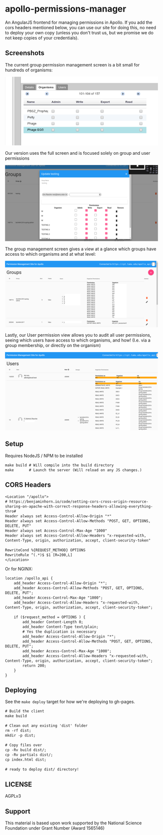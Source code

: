 # apollo-permissions-manager

An AngularJS frontend for managing permissions in Apollo. If you add the cors
headers mentioned below, you can use our site for doing this, no need to deploy
your own copy (unless you don't trust us, but we promise we do not keep copies
of your credentials).

## Screenshots

The current group permission management screen is a bit small for hundreds of organisms:

![](./media/apollo-current.png)

Our version uses the full screen and is focused solely on group and user permissions

![](./media/group-org-mgmt.png)

The group management screen gives a view at a glance which groups have access to which organisms and at what level:

![](./media/group-mgmt.png)

Lastly, our User permission view allows you to audit all user permissions, seeing which users have access to which organisms, and how! (I.e. via a group membership, or directly on the organism)

![](./media/user-audit.png)


## Setup

Requires NodeJS / NPM to be installed

```
make build # Will compile into the build directory
make       # Launch the server (Will reload on any JS changes.)
```

## CORS Headers

```apache2
<Location "/apollo">
# https://benjaminhorn.io/code/setting-cors-cross-origin-resource-sharing-on-apache-with-correct-response-headers-allowing-everything-thro#
Header always set Access-Control-Allow-Origin "*"
Header always set Access-Control-Allow-Methods "POST, GET, OPTIONS, DELETE, PUT"
Header always set Access-Control-Max-Age "1000"
Header always set Access-Control-Allow-Headers "x-requested-with, Content-Type, origin, authorization, accept, client-security-token"

RewriteCond %{REQUEST_METHOD} OPTIONS
RewriteRule ^(.*)$ $1 [R=200,L]
</Location>
```

Or for NGINX:

```nginx
location /apollo_api {
    add_header Access-Control-Allow-Origin "*";
    add_header Access-Control-Allow-Methods "POST, GET, OPTIONS, DELETE, PUT";
    add_header Access-Control-Max-Age "1000";
    add_header Access-Control-Allow-Headers "x-requested-with, Content-Type, origin, authorization, accept, client-security-token";

    if ($request_method = OPTIONS ) {
        add_header Content-Length 0;
        add_header Content-Type text/plain;
        # Yes the duplication is necessary
        add_header Access-Control-Allow-Origin "*";
        add_header Access-Control-Allow-Methods "POST, GET, OPTIONS, DELETE, PUT";
        add_header Access-Control-Max-Age "1000";
        add_header Access-Control-Allow-Headers "x-requested-with, Content-Type, origin, authorization, accept, client-security-token";
        return 200;
    }
}
```

## Deploying

See the `make deploy` target for how we're deploying to gh-pages.

```
# Build the client
make build

# Clean out any existing 'dist' folder
rm -rf dist;
mkdir -p dist;

# Copy files over
cp -Rv build dist/;
cp -Rv partials dist/;
cp index.html dist;

# ready to deploy dist/ directory!
```

## LICENSE

AGPLv3

## Support

This material is based upon work supported by the National Science Foundation under Grant Number (Award 1565146)

